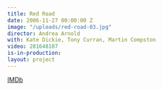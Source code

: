 ```yaml
---
title: Red Road
date: 2006-11-27 00:00:00 Z
image: "/uploads/red-road-03.jpg"
director: Andrea Arnold
with: Kate Dickie, Tony Curran, Martin Compston
video: 281648107
is-in-production: 
layout: project
---
```


[IMDb](https://www.imdb.com/title/tt0471030/?ref_=nv_sr_srsg_0_tt_8_nm_0_q_red%2520road)